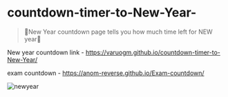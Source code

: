 # countdown-timer-to-New-Year-
> 🥳New Year countdown page tells you how much time left for NEW year🎉

  New year countdown link - https://varuogm.github.io/countdown-timer-to-New-Year/

  exam countdown - https://anom-reverse.github.io/Exam-countdown/

![newyear](https://github.com/varuogm/countdown-timer-to-New-Year/blob/main/newyear.jpg)
